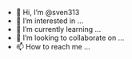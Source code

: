 - 👋 Hi, I’m @sven313
- 👀 I’m interested in ...
- 🌱 I’m currently learning ...
- 💞️ I’m looking to collaborate on ...
- 📫 How to reach me ...

<!---
sven313/sven313 is a ✨ special ✨ repository because its `README.md` (this file) appears on your GitHub profile.
You can click the Preview link to take a look at your changes.
--->


